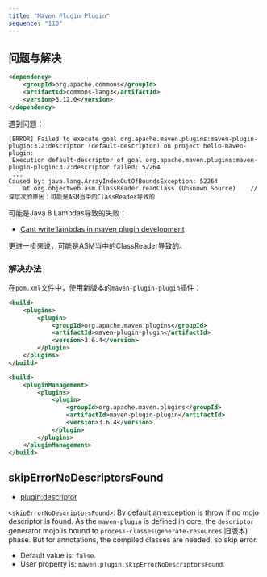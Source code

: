 ```yaml
---
title: "Maven Plugin Plugin"
sequence: "110"
---
```




## 问题与解决

```xml
<dependency>
    <groupId>org.apache.commons</groupId>
    <artifactId>commons-lang3</artifactId>
    <version>3.12.0</version>
</dependency>
```

遇到问题：

```text
[ERROR] Failed to execute goal org.apache.maven.plugins:maven-plugin-plugin:3.2:descriptor (default-descriptor) on project hello-maven-plugin:
 Execution default-descriptor of goal org.apache.maven.plugins:maven-plugin-plugin:3.2:descriptor failed: 52264
 ...
Caused by: java.lang.ArrayIndexOutOfBoundsException: 52264
    at org.objectweb.asm.ClassReader.readClass (Unknown Source)    // 深层次的原因：可能是ASM当中的ClassReader导致的
```

可能是Java 8 Lambdas导致的失败：

- [Cant write lambdas in maven plugin development](https://issues.apache.org/jira/browse/MPLUGIN-276)

更进一步来说，可能是ASM当中的ClassReader导致的。

### 解决办法

在`pom.xml`文件中，使用新版本的`maven-plugin-plugin`插件：

```xml
<build>
    <plugins>
        <plugin>
            <groupId>org.apache.maven.plugins</groupId>
            <artifactId>maven-plugin-plugin</artifactId>
            <version>3.6.4</version>
        </plugin>
    </plugins>
</build>
```

```xml
<build>
    <pluginManagement>
        <plugins>
            <plugin>
                <groupId>org.apache.maven.plugins</groupId>
                <artifactId>maven-plugin-plugin</artifactId>
                <version>3.6.4</version>
            </plugin>
        </plugins>
    </pluginManagement>
</build>
```

## skipErrorNoDescriptorsFound

- [plugin:descriptor](https://maven.apache.org/plugin-tools/maven-plugin-plugin/descriptor-mojo.html)

`<skipErrorNoDescriptorsFound>`:
By default an exception is throw if no mojo descriptor is found.
As the `maven-plugin` is defined in core, the `descriptor` generator mojo
is bound to `process-classes`(`generate-resources` 旧版本) phase.
But for annotations, the compiled classes are needed, so skip error.

- Default value is: `false`.
- User property is: `maven.plugin.skipErrorNoDescriptorsFound`.

